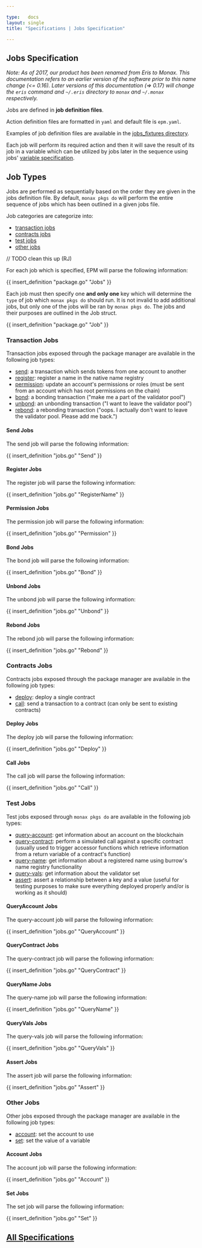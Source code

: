 ```yaml
---

type:   docs
layout: single
title: "Specifications | Jobs Specification"

---
```


## Jobs Specification

<div class="note">
	<em>Note: As of 2017, our product has been renamed from Eris to Monax. This documentation refers to an earlier version of the software prior to this name change (<= 0.16). Later versions of this documentation (=> 0.17) will change the <code>eris</code> command and <code>~/.eris</code> directory to <code>monax</code> and <code>~/.monax</code> respectively.</em>
</div>

Jobs are defined in **job definition files**.

Action definition files are formatted in `yaml` and default file is `epm.yaml`.

Examples of job definition files are available in the [jobs_fixtures directory](https://github.com/monax/cli/tree/master/tests/jobs_fixtures).

Each job will perform its required action and then it will save the result of its job in a variable which can be utilized by jobs later in the sequence using jobs' [variable specification](/docs/specs/variable_specification).

## Job Types

Jobs are performed as sequentially based on the order they are given in the jobs definition file. By default, `monax pkgs do` will perform the entire sequence of jobs which has been outlined in a given jobs file.

Job categories are categorize into:

* [transaction jobs](#transaction-jobs)
* [contracts jobs](#contracts-jobs)
* [test jobs](#test-jobs)
* [other jobs](#other-jobs)

// TODO clean this up (RJ)

For each job which is specified, EPM will parse the following information:

{{ insert_definition "package.go" "Jobs" }}

Each job must then specify one **and only one** key which will determine the `type` of job which `monax pkgs do` should run. It is not invalid to add additional jobs, but only one of the jobs will be ran by `monax pkgs do`. The jobs and their purposes are outlined in the Job struct.

{{ insert_definition "package.go" "Job" }}

### Transaction Jobs

Transaction jobs exposed through the package manager are available in the following job types:

* [send](#send-jobs): a transaction which sends tokens from one account to another
* [register](#register-jobs): register a name in the native name registry
* [permission](#permission-jobs): update an account's permissions or roles (must be sent from an account which has root permissions on the chain)
* [bond](#bond-jobs): a bonding transaction ("make me a part of the validator pool")
* [unbond](#unbond-jobs): an unbonding transaction ("I want to leave the validator pool")
* [rebond](#rebond-jobs): a rebonding transaction ("oops. I actually don't want to leave the validator pool. Please add me back.")

#### Send Jobs

The send job will parse the following information:

{{ insert_definition "jobs.go" "Send" }}

#### Register Jobs

The register job will parse the following information:

{{ insert_definition "jobs.go" "RegisterName" }}

#### Permission Jobs

The permission job will parse the following information:

{{ insert_definition "jobs.go" "Permission" }}

#### Bond Jobs

The bond job will parse the following information:

{{ insert_definition "jobs.go" "Bond" }}

#### Unbond Jobs

The unbond job will parse the following information:

{{ insert_definition "jobs.go" "Unbond" }}

#### Rebond Jobs

The rebond job will parse the following information:

{{ insert_definition "jobs.go" "Rebond" }}

### Contracts Jobs

Contracts jobs exposed through the package manager are available in the following job types:

* [deploy](#deploy-jobs): deploy a single contract
* [call](#call-jobs): send a transaction to a contract (can only be sent to existing contracts)

#### Deploy Jobs

The deploy job will parse the following information:

{{ insert_definition "jobs.go" "Deploy" }}

#### Call Jobs

The call job will parse the following information:

{{ insert_definition "jobs.go" "Call" }}

### Test Jobs

Test jobs exposed through `monax pkgs do` are available in the following job types:

* [query-account](#queryaccount-jobs): get information about an account on the blockchain
* [query-contract](#querycontract-jobs): perform a simulated call against a specific contract (usually used to trigger accessor functions which retrieve information from a return variable of a contract's function)
* [query-name](#queryname-jobs): get information about a registered name using burrow's name registry functionality
* [query-vals](#queryvals-jobs): get information about the validator set
* [assert](#assert-jobs): assert a relationship between a key and a value (useful for testing purposes to make sure everything deployed properly and/or is working as it should)

#### QueryAccount Jobs

The query-account job will parse the following information:

{{ insert_definition "jobs.go" "QueryAccount" }}

#### QueryContract Jobs

The query-contract job will parse the following information:

{{ insert_definition "jobs.go" "QueryContract" }}

#### QueryName Jobs

The query-name job will parse the following information:

{{ insert_definition "jobs.go" "QueryName" }}

#### QueryVals Jobs

The query-vals job will parse the following information:

{{ insert_definition "jobs.go" "QueryVals" }}

#### Assert Jobs

The assert job will parse the following information:

{{ insert_definition "jobs.go" "Assert" }}

### Other Jobs

Other jobs exposed through the package manager are available in the following job types:

* [account](#account-jobs): set the account to use
* [set](#set-jobs): set the value of a variable

#### Account Jobs

The account job will parse the following information:

{{ insert_definition "jobs.go" "Account" }}

#### Set Jobs

The set job will parse the following information:

{{ insert_definition "jobs.go" "Set" }}


## [<i class="fa fa-chevron-circle-left" aria-hidden="true"></i> All Specifications](/docs/specs/)
